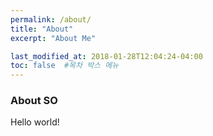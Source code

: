 ```yaml
---
permalink: /about/
title: "About"
excerpt: "About Me"

last_modified_at: 2018-01-28T12:04:24-04:00
toc: false  #목차 박스 메뉴
---
```


### About SO
 Hello world!